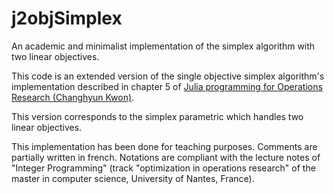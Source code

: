 # j2objSimplex
An academic and minimalist implementation of the simplex algorithm with two linear objectives.

This code is an extended version of the single objective simplex algorithm's implementation described in chapter 5 of [Julia programming for Operations Research (Changhyun Kwon)](http://www.chkwon.net/julia/). 

This version corresponds to the simplex parametric which handles two linear objectives.

This implementation has been done for teaching purposes. Comments are partially written in french. Notations are compliant with the lecture notes of "Integer Programming" (track "optimization in operations research" of the master in computer science, University of Nantes, France).
